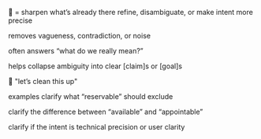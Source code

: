 
🧼 <clarify> = sharpen what’s already there
refine, disambiguate, or make intent more precise

removes vagueness, contradiction, or noise

often answers “what do we really mean?”

helps collapse ambiguity into clear [claim]s or [goal]s

🧠 "let’s clean this up"

examples
clarify what “reservable” should exclude

clarify the difference between “available” and “appointable”

clarify if the intent is technical precision or user clarity

